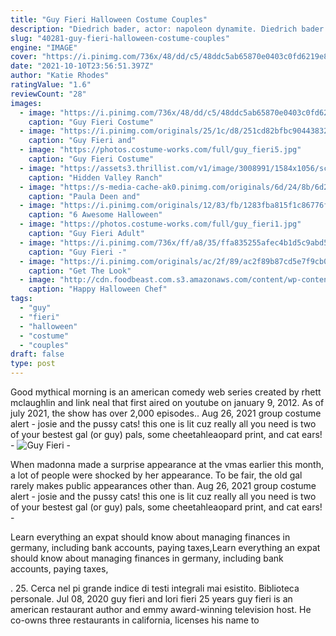 ```yaml
---
title: "Guy Fieri Halloween Costume Couples"
description: "Diedrich bader, actor: napoleon dynamite. Diedrich bader was born in alexandria, virginia, but moved to paris, france, with his family at age two. While in the city of light he developed an"
slug: "40281-guy-fieri-halloween-costume-couples"
engine: "IMAGE"
cover: "https://i.pinimg.com/736x/48/dd/c5/48ddc5ab65870e0403c0fd6219e83d46.jpg"
date: "2021-10-10T23:56:51.397Z"
author: "Katie Rhodes"
ratingValue: "1.6"
reviewCount: "28"
images:
  - image: "https://i.pinimg.com/736x/48/dd/c5/48ddc5ab65870e0403c0fd6219e83d46.jpg"
    caption: "Guy Fieri Costume"
  - image: "https://i.pinimg.com/originals/25/1c/d8/251cd82bfbc904438327f4c9acd296c1.jpg"
    caption: "Guy Fieri and"
  - image: "https://photos.costume-works.com/full/guy_fieri5.jpg"
    caption: "Guy Fieri Costume"
  - image: "https://assets3.thrillist.com/v1/image/3008991/1584x1056/scale;jpeg_quality=60.jpg"
    caption: "Hidden Valley Ranch"
  - image: "https://s-media-cache-ak0.pinimg.com/originals/6d/24/8b/6d248bbe978af2d6fb0630f5f44cc586.jpg"
    caption: "Paula Deen and"
  - image: "https://i.pinimg.com/originals/12/83/fb/1283fba815f1c86776f5c4565eebd015.jpg"
    caption: "6 Awesome Halloween"
  - image: "https://photos.costume-works.com/full/guy_fieri1.jpg"
    caption: "Guy Fieri Adult"
  - image: "https://i.pinimg.com/736x/ff/a8/35/ffa835255afec4b1d5c9abd5e93c9b17--guy-fieri-costumes.jpg"
    caption: "Guy Fieri -"
  - image: "https://i.pinimg.com/originals/ac/2f/89/ac2f89b87cd5e7f9cb0f59e8c15264d3.jpg"
    caption: "Get The Look"
  - image: "http://cdn.foodbeast.com.s3.amazonaws.com/content/wp-content/uploads/2011/10/mario-batali-costume.jpg"
    caption: "Happy Halloween Chef"
tags:
  - "guy"
  - "fieri"
  - "halloween"
  - "costume"
  - "couples"
draft: false
type: post
---
```


Good mythical morning is an american comedy web series created by rhett mclaughlin and link neal that first aired on youtube on january 9, 2012. As of july 2021, the show has over 2,000 episodes.. Aug 26, 2021 group costume alert - josie and the pussy cats! this one is lit cuz really all you need is two of your bestest gal (or guy) pals, some cheetahleaopard print, and cat ears! -
![Guy Fieri -](https://i.pinimg.com/736x/ff/a8/35/ffa835255afec4b1d5c9abd5e93c9b17--guy-fieri-costumes.jpg "Guy Fieri -")

When madonna made a surprise appearance at the vmas earlier this month, a lot of people were shocked by her appearance. To be fair, the old gal rarely makes public appearances other than. Aug 26, 2021 group costume alert - josie and the pussy cats! this one is lit cuz really all you need is two of your bestest gal (or guy) pals, some cheetahleaopard print, and cat ears! -
<!--inArticleAds-->

<!--galleryOne-->

Learn everything an expat should know about managing finances in germany, including bank accounts, paying taxes,Learn everything an expat should know about managing finances in germany, including bank accounts, paying taxes,
<!--inArticleAds-->

<!--galleryTwo-->


<!--galleryThree-->

.           25. Cerca nel pi grande indice di testi integrali mai esistito. Biblioteca personale. Jul 08, 2020 guy fieri and lori fieri  25 years guy fieri is an american restaurant author and emmy award-winning television host. He co-owns three restaurants in california, licenses his name to